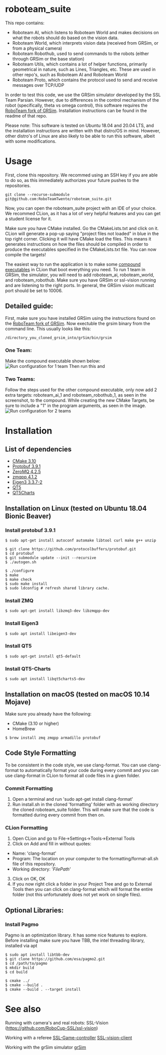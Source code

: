 # roboteam_suite
This repo contains:
- Roboteam AI, which listens to Roboteam World and makes decisions on what the robots should do based on the vision data.
- Roboteam World, which interprets vision data (received from GRSim, or from a physical camera)
- Roboteam Robothub, used to send commands to the robots (either through GRSim or the base station)
- Roboteam Utils, which contains a lot of helper functions, primarily geometrical in nature, such as Lines, Triangles, etc. These are used in other repo's, such as Roboteam AI and Roboteam World
- Roboteam Proto, which contains the protocol used to send and receive messages over TCP/UDP 

In order to test this code, we use the GRSim simulator developed by the SSL Team Parsian. However, due to differences in the control mechanism of the robot (specifically, theta vs omega control), this software requires the [RoboTeam fork of GRSim](https://github.com/RoboTeamTwente/grSim). Installation instructions can be found in the readme of that repo.

Please note:
This software is tested on Ubuntu 18.04 and 20.04 LTS, and the installation instructions are written with that distro/OS in mind. However, other distro's of Linux are also likely to be able to run this software, albeit with some modifications.


# Usage
First, clone this repository. We recommed using an SSH key if you are able to do so, as this immediately authorizes your future pushes to the repositories. 
```
git clone --recurse-submodule git@github.com:RoboTeamTwente/roboteam_suite.git
```
Now, you can open the roboteam_suite project with an IDE of your choice. We recommed CLion, as it has a lot of very helpful features and you can get a student license for it. 

Make sure you have CMake installed. Go the CMakeLists.txt and click on it. CLion will generate a pop-up saying "project files not loaded" in blue in the top right corner. Clicking it will have CMake load the files. This means it generates instructions on how the files should be compiled in order to produce the executables specified in the CMakeLists.txt file. You can now compile the targets!

The easiest way to run the application is to make some [compound executables](https://www.jetbrains.com/help/clion/run-debug-configuration.html#config-folders) in CLion that boot everything you need. To run 1 team in GRSim, the simulator, you will need to add roboteam_ai, roboteam_world, and roboteam_robothub. 
Make sure you have GRSim or ssl-vision running and are listening to the right ports. In general, the GRSim vision multicast port should be set to 10006.

## Detailed guide: 
First, make sure you have installed GRSim using the instructions found on the [RoboTeam fork of GRSim](https://github.com/RoboTeamTwente/grSim). Now exectuble the grsim binary from the command line. This usually looks like this:
```
/directory_you_cloned_grsim_into/grSim/bin/grsim
```

### One Team: 
Make the compound executable shown below:
![Run configuration for 1 team](https://github.com/RoboTeamTwente/roboteam_suite/blob/RobotJesse-patch-1/readme_images/run_one_team.png?raw=true)
Then run this and 

### Two Teams:
Follow the steps used for the other compound executable, only now add 2 extra targets: roboteam_ai_1 and roboteam_robothub_1, as seen in the screenshot, to the compound. While creating the new CMake Targets, be sure to include a "1" in the program arguments, as seen in the image.
![Run configuration for 2 teams](https://github.com/RoboTeamTwente/roboteam_suite/blob/RobotJesse-patch-1/readme_images/run_two_teams.png?raw=true)



# Installation
## List of dependencies

- [CMake 3.10](https://cmake.org/)
- [Protobuf 3.9.1](https://developers.google.com/protocol-buffers/)
- [ZeroMQ 4.2.5](https://zeromq.org/)
- [zmqpp 4.1.2](https://github.com/zeromq/zmqpp) 
- [Eigen3 3.3.7-2](http://eigen.tuxfamily.org/index.php?title=Main_Page)
- [QT5](https://wiki.qt.io/Install_Qt_5_on_Ubuntu)
- [QT5Charts](https://doc.qt.io/qt-5/qtcharts-index.html)
## Installation on Linux (tested on Ubuntu 18.04 Bionic Beaver)

### Install protobuf 3.9.1
```
$ sudo apt-get install autoconf automake libtool curl make g++ unzip

$ git clone https://github.com/protocolbuffers/protobuf.git
$ cd protobuf
$ git submodule update --init --recursive
$ ./autogen.sh

$ ./configure
$ make
$ make check
$ sudo make install
$ sudo ldconfig # refresh shared library cache.
```

### Install ZMQ
```
$ sudo apt-get install libzmq3-dev libzmqpp-dev
```
### Install Eigen3
```
$ sudo apt install libeigen3-dev
```

### Install QT5
```
$ sudo apt-get install qt5-default
```

### Install QT5-Charts
```
$ sudo apt install libqt5charts5-dev 
```

## Installation on macOS (tested on macOS 10.14 Mojave)
Make sure you already have the following:
- CMake (3.10 or higher)
- HomeBrew

```
$ brew install zmq zmqpp armadillo protobuf
```
## Code Style Formatting
To be consistent in the code style, we use clang-format. You can use clang-format to automatically format your code during every commit and you can use clang-format in CLion to format all code files in a given folder.

### Commit Formatting
1. Open a terminal and run 'sudo apt-get install clang-format'
2. Run install.sh in the cloned 'formatting' folder with as working directory the cloned roboteam_suite folder. 
This will make sure that the code is formatted during every commit from then on. 

### CLion Formatting
1. Open CLion and go to File->Settings->Tools->External Tools
2. Click on Add and fill in without quotes: 
- Name: 'clang-format'
- Program: The location on your computer to the formatting/format-all.sh file of this repository.
- Working directory: '$FilePath$'
3. Click on OK, OK
4. If you now right click a folder in your Project Tree and go to External Tools then you can click on clang-format which will format the entire folder (not this unfortunately does not yet work on single files).

## Optional Libraries:
### Install Pagmo
Pagmo is an optimization library. It has some nice features to explore. 
Before installing make sure you have TBB, the intel threading library, installed via apt
```
$ sudo apt install libtbb-dev
$ git clone https://github.com/esa/pagmo2.git
$ cd /path/to/pagmo
$ mkdir build
$ cd build

$ cmake ../
$ cmake --build .
$ cmake --build . --target install
```


# See also

Running with camera's and real robots:
SSL-Vision (https://github.com/RoboCup-SSL/ssl-vision)

Working with a referee
[SSL-Game-controller](https://github.com/RoboCup-SSL/ssl-game-controller)
[SSL-vision-client](https://github.com/RoboCup-SSL/ssl-vision-client)

Working with the grSim simulator
[grSim](https://github.com/RoboTeamTwente/grSim) 

